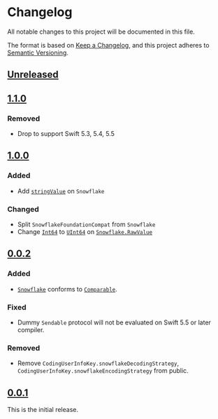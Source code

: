 # Changelog
All notable changes to this project will be documented in this file.

The format is based on [Keep a Changelog](https://keepachangelog.com/en/1.0.0/),
and this project adheres to [Semantic Versioning](https://semver.org/spec/v2.0.0.html).

## [Unreleased]

## [1.1.0]

### Removed
- Drop to support Swift 5.3, 5.4, 5.5

## [1.0.0]

### Added
- Add [`stringValue`](https://sinoru.github.io/swift-snowflake/documentation/snowflake/snowflake/stringvalue) on `Snowflake`

### Changed
- Split `SnowflakeFoundationCompat` from `Snowflake`
- Change [`Int64`](https://developer.apple.com/documentation/swift/int64) to [`UInt64`](https://developer.apple.com/documentation/swift/uint64) on [`Snowflake.RawValue`](https://sinoru.github.io/swift-snowflake/documentation/snowflake/snowflake/rawvalue-swift.typealias)

## [0.0.2]

### Added
- [`Snowflake`](Sources/Snowflake/Snowflake.swift) conforms to [`Comparable`](https://developer.apple.com/documentation/swift/comparable).

### Fixed
- Dummy `Sendable` protocol will not be evaluated on Swift 5.5 or later compiler.

### Removed
- Remove `CodingUserInfoKey.snowflakeDecodingStrategy`, `CodingUserInfoKey.snowflakeEncodingStrategy` from public.

## [0.0.1]

This is the initial release.

[Unreleased]: https://github.com/sinoru/swift-snowflake/compare/v1.1.0...HEAD
[1.1.0]: https://github.com/sinoru/swift-snowflake/compare/v1.0.0...v1.1.0
[1.0.0]: https://github.com/sinoru/swift-snowflake/compare/v0.0.2...v1.0.0
[0.0.2]: https://github.com/sinoru/swift-snowflake/compare/v0.0.1...v0.0.2
[0.0.1]: https://github.com/sinoru/swift-snowflake/releases/tag/v0.0.1
